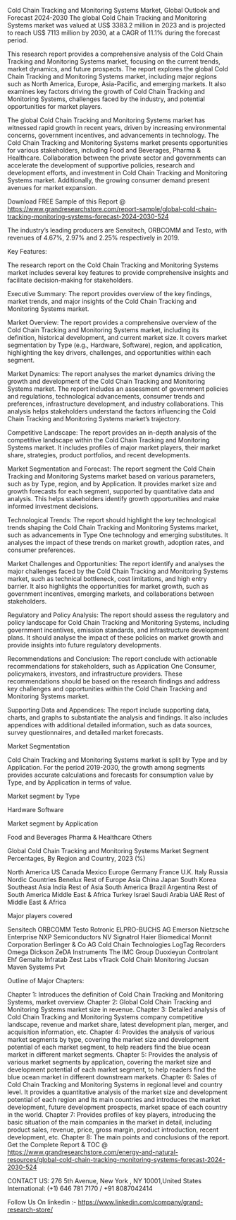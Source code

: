 Cold Chain Tracking and Monitoring Systems Market, Global Outlook and Forecast 2024-2030
The global Cold Chain Tracking and Monitoring Systems market was valued at US$ 3383.2 million in 2023 and is projected to reach US$ 7113 million by 2030, at a CAGR of 11.1% during the forecast period.

This research report provides a comprehensive analysis of the Cold Chain Tracking and Monitoring Systems market, focusing on the current trends, market dynamics, and future prospects. The report explores the global Cold Chain Tracking and Monitoring Systems market, including major regions such as North America, Europe, Asia-Pacific, and emerging markets. It also examines key factors driving the growth of Cold Chain Tracking and Monitoring Systems, challenges faced by the industry, and potential opportunities for market players.

The global Cold Chain Tracking and Monitoring Systems market has witnessed rapid growth in recent years, driven by increasing environmental concerns, government incentives, and advancements in technology. The Cold Chain Tracking and Monitoring Systems market presents opportunities for various stakeholders, including Food and Beverages, Pharma & Healthcare. Collaboration between the private sector and governments can accelerate the development of supportive policies, research and development efforts, and investment in Cold Chain Tracking and Monitoring Systems market. Additionally, the growing consumer demand present avenues for market expansion.

Download FREE Sample of this Report @ https://www.grandresearchstore.com/report-sample/global-cold-chain-tracking-monitoring-systems-forecast-2024-2030-524

The industry’s leading producers are Sensitech, ORBCOMM and Testo, with revenues of 4.67%, 2.97% and 2.25% respectively in 2019.

Key Features:

The research report on the Cold Chain Tracking and Monitoring Systems market includes several key features to provide comprehensive insights and facilitate decision-making for stakeholders.

Executive Summary: The report provides overview of the key findings, market trends, and major insights of the Cold Chain Tracking and Monitoring Systems market.

Market Overview: The report provides a comprehensive overview of the Cold Chain Tracking and Monitoring Systems market, including its definition, historical development, and current market size. It covers market segmentation by Type (e.g., Hardware, Software), region, and application, highlighting the key drivers, challenges, and opportunities within each segment.

Market Dynamics: The report analyses the market dynamics driving the growth and development of the Cold Chain Tracking and Monitoring Systems market. The report includes an assessment of government policies and regulations, technological advancements, consumer trends and preferences, infrastructure development, and industry collaborations. This analysis helps stakeholders understand the factors influencing the Cold Chain Tracking and Monitoring Systems market’s trajectory.

Competitive Landscape: The report provides an in-depth analysis of the competitive landscape within the Cold Chain Tracking and Monitoring Systems market. It includes profiles of major market players, their market share, strategies, product portfolios, and recent developments.

Market Segmentation and Forecast: The report segment the Cold Chain Tracking and Monitoring Systems market based on various parameters, such as by Type, region, and by Application. It provides market size and growth forecasts for each segment, supported by quantitative data and analysis. This helps stakeholders identify growth opportunities and make informed investment decisions.

Technological Trends: The report should highlight the key technological trends shaping the Cold Chain Tracking and Monitoring Systems market, such as advancements in Type One technology and emerging substitutes. It analyses the impact of these trends on market growth, adoption rates, and consumer preferences.

Market Challenges and Opportunities: The report identify and analyses the major challenges faced by the Cold Chain Tracking and Monitoring Systems market, such as technical bottleneck, cost limitations, and high entry barrier. It also highlights the opportunities for market growth, such as government incentives, emerging markets, and collaborations between stakeholders.

Regulatory and Policy Analysis: The report should assess the regulatory and policy landscape for Cold Chain Tracking and Monitoring Systems, including government incentives, emission standards, and infrastructure development plans. It should analyse the impact of these policies on market growth and provide insights into future regulatory developments.

Recommendations and Conclusion: The report conclude with actionable recommendations for stakeholders, such as Application One Consumer, policymakers, investors, and infrastructure providers. These recommendations should be based on the research findings and address key challenges and opportunities within the Cold Chain Tracking and Monitoring Systems market.

Supporting Data and Appendices: The report include supporting data, charts, and graphs to substantiate the analysis and findings. It also includes appendices with additional detailed information, such as data sources, survey questionnaires, and detailed market forecasts.

Market Segmentation

Cold Chain Tracking and Monitoring Systems market is split by Type and by Application. For the period 2019-2030, the growth among segments provides accurate calculations and forecasts for consumption value by Type, and by Application in terms of value.

Market segment by Type

Hardware
Software

Market segment by Application

Food and Beverages
Pharma & Healthcare
Others

Global Cold Chain Tracking and Monitoring Systems Market Segment Percentages, By Region and Country, 2023 (%)

North America
US
Canada
Mexico
Europe
Germany
France
U.K.
Italy
Russia
Nordic Countries
Benelux
Rest of Europe
Asia
China
Japan
South Korea
Southeast Asia
India
Rest of Asia
South America
Brazil
Argentina
Rest of South America
Middle East & Africa
Turkey
Israel
Saudi Arabia
UAE
Rest of Middle East & Africa

Major players covered

Sensitech
ORBCOMM
Testo
Rotronic
ELPRO-BUCHS AG
Emerson
Nietzsche Enterprise
NXP Semiconductors NV
Signatrol
Haier Biomedical
Monnit Corporation
Berlinger & Co AG
Cold Chain Technologies
LogTag Recorders
Omega
Dickson
ZeDA Instruments
The IMC Group
Duoxieyun
Controlant Ehf
Gemalto
Infratab
Zest Labs
vTrack Cold Chain Monitoring
Jucsan
Maven Systems Pvt

Outline of Major Chapters:

Chapter 1: Introduces the definition of Cold Chain Tracking and Monitoring Systems, market overview.
Chapter 2: Global Cold Chain Tracking and Monitoring Systems market size in revenue.
Chapter 3: Detailed analysis of Cold Chain Tracking and Monitoring Systems company competitive landscape, revenue and market share, latest development plan, merger, and acquisition information, etc.
Chapter 4: Provides the analysis of various market segments by type, covering the market size and development potential of each market segment, to help readers find the blue ocean market in different market segments.
Chapter 5: Provides the analysis of various market segments by application, covering the market size and development potential of each market segment, to help readers find the blue ocean market in different downstream markets.
Chapter 6: Sales of Cold Chain Tracking and Monitoring Systems in regional level and country level. It provides a quantitative analysis of the market size and development potential of each region and its main countries and introduces the market development, future development prospects, market space of each country in the world.
Chapter 7: Provides profiles of key players, introducing the basic situation of the main companies in the market in detail, including product sales, revenue, price, gross margin, product introduction, recent development, etc.
Chapter 8: The main points and conclusions of the report.
Get the Complete Report & TOC @ https://www.grandresearchstore.com/energy-and-natural-resources/global-cold-chain-tracking-monitoring-systems-forecast-2024-2030-524

CONTACT US:
276 5th Avenue, New York , NY 10001,United States
International: (+1) 646 781 7170 / +91 8087042414

Follow Us On linkedin :- https://www.linkedin.com/company/grand-research-store/
